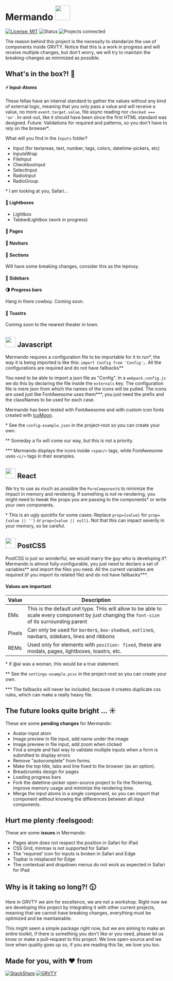 **Mermando** <img src="https://www.amnh.org/var/ezflow_site/storage/images/media/amnh/images/explore/ology-images/biodiversity/bio-benefits/necklace/2568782-4-eng-US/necklace.png" width="46">
==============
[![License: MIT][license-shield]][license] ![Status][status-shield] ![Projects connected][projects-shield]

The reason behind this project is the necessity to standarize the use of components inside GRVTY. Notice that this is a work in progress and will receive multiple changes, but don't worry, we will try to maintain the breaking-changes as minimized as possible.


What's in the box?! :gift:
-------------------

#### :zap: Input-Atoms
These fellas have an internal standard to gather the values without any kind of external logic, meaning that you only pass a value and will receive a value, no more `event.target.value`, file async reading nor `checked === 'on'`. In-and-out, like it should have been since the first HTML standard was designed. Future: Validations for required and patterns, so you don't have to rely on the browser\*.

What will you find in the `Inputs` folder?
*   Input (for textareas, text, number, tags, colors, datetime-pickers, etc)
*   InputsWrap
*   FileInput
*   CheckboxInput
*   SelectInput
*   RadioInput
*   RadioGroup

\* I am looking at you, Safari...

#### :high_brightness: Lightboxes

*   Lightbox
*   TabbedLightbox (work in progress)


#### :pushpin: Pages


#### :ticket: Navbars


#### :scroll: Sections
Will have some breaking changes, consider this as the leprosy.

#### :bookmark: Sidebars

#### :last_quarter_moon: Progress bars
Hang in there cowboy. Coming soon.

#### :tada: Toastrs
Coming soon to the nearest theater in town.


<img src="https://www.javatpoint.com/images/javascript/javascript_logo.png" width="32"> Javascript
------------------------

Mermando requires a configuration file to be importable for it to run\*, the way it is being imported is like this: `import Config from 'Config';`. All the configurations are required and do not have fallbacks\*\*

You need to be able to import a json file as "Config". In a `webpack.config.js` we do this by declaring the file inside the `externals` key. The configuration file is mere json from which the names of the icons will be pulled. The icons are used just like FontAwesome uses them\*\*\*, you just need the prefix and the classNames to be used for each case.

Mermando has been tested with FontAwesome and with custom icon fonts created with [IcoMoon][icomoon-link].

\* See the `config-example.json` in the project-root so you can create your own.

\*\* Someday a fix will come our way, but this is not a priority.

\*\*\* Mermando displays the icons inside `<span/>` tags, while FontAwesome uses `<i/>` tags in their examples.

<img src="https://cdn.worldvectorlogo.com/logos/react.svg" width="32"> React
-----
We try to use as much as possible the `PureComponent`s to minimize the impact in memory and rendering. If something is not re-rendering, you might need to tweak the props you are passing to the components\* or write your own components.

\* This is an ugly quickfix for some cases: Replace `prop={value}` for `prop={value || ''}` or `prop={value || null}`. Not that this can impact severily in your memory, so be careful.

<img src="https://camo.githubusercontent.com/2ec260a9d4d3dcc109be800af0b29a8471ad5967/687474703a2f2f706f73746373732e6769746875622e696f2f706f73746373732f6c6f676f2e737667" width="32"> PostCSS
------------
PostCSS is just so wonderful, we would marry the guy who is developing it\*. Mermando is almost fully-configurable, you just need to declare a set of variables\*\* and import the files you need. All the current variables are required (if you import its related file) and do not have fallbacks\*\*\*.

#### Values are important

| Value | Description |
| ----- | ----------- |
| EMs | This is the default unit type. THis will allow to be able to scale every component by just changing the `font-size` of its surrounding parent |
| Pixels | Can only be used for `border`s, `box-shadow`s, `outline`s, navbars, sidebars, lines and ribbons |
| REMs | Used only for elements with `position: fixed`, these are modals, pages, lightboxes, toastrs, etc. |


\* if @ai was a woman, this would be a true statement.

\*\* See the `settings-example.pcss` in the project-root so you can create your own.

\*\*\* The fallbacks will never be included, because it creates duplicate css rules, which can make a really heavy file.


The future looks quite bright ... :sunny:
-----------------------------

These are some **pending changes** for Mermando:

*   Avatar-input atom
*   Image preview in file input, add name under the image
*   Image preview in file input, add zoom when clicked
*   Find a simple and fast way to validate multiple inputs when a form is submitted to display errors
*   Remove "autocomplete" from forms.
*   Make the top title, tabs and line fixed to the browser (as an option).
*   Breadcrumbs design for pages
*   Loading progress bars
*   Fork the datetime-picker open-source project to fix the flickering, improve memory usage and minimize the rendering time.
*   Merge the input atoms in a single component, so you can import that component without knowing the differences between all input components.


Hurt me plenty :feelsgood:
--------------------------------
These are some **issues** in Mermando:
*   Pages atom does not respect the position in Safari for iPad
*   CSS Grid, minmax is not supported for Safari
*   The 'required' icon for inputs is broken in Safari and Edge
*   Topbar is misplaced for Edge
*   The contextual and dropdown menus do not work as expected in Safari for iPad


Why is it taking so long?! :clock1130:
---------------------------
Here in GRVTY we aim for excellence, we are not a workshop. Right now we are developing this project by integrating it with other current projects, meaning that we cannot have breaking changes, everything must be optimized and be maintainable.

This might seem a simple package right now, but we are aiming to make an entire toolkit, if there is something you don't like or you need, please let us know or make a pull-request to this project. We love open-source and we love when quality goes up so, if you are reading this far, we love you too.

**Made for you, with :heart: from**
-------------------------------

[![StackShare][stack-shield]][stack-tech]
[![GRVTY][logo]](http://grvty.digital)



[icomoon-link]: http://icomoon.io/

[logo]: http://grvty.digital/images/logos/repos-logo-1.png?raw=true "GRVTY"
[license]: https://github.com/grvty-labs/Conversations/LICENSE.md
[license-shield]: https://img.shields.io/badge/License-MIT-yellow.svg?style=flat-square&colorA=808080&colorB=D8B024
[status-shield]: https://img.shields.io/badge/Status-53%25-yellow.svg?style=flat-square&colorA=808080&colorB=F48041
[projects-shield]: https://img.shields.io/badge/Projects-2%20connected-yellow.svg?style=flat-square&colorA=808080&colorB=9B9B9B
[stack-tech]: http://stackshare.io/grvty/grvty
[stack-shield]: https://img.shields.io/badge/-Technology-blue.svg?style=flat-square&colorA=808080&colorB=3636e2&logoWidth=72&logo=data%3Aimage%2Fpng%3Bbase64%2CiVBORw0KGgoAAAANSUhEUgAAAEgAAAAOCAYAAACM7Fo2AAAABGdBTUEAALGPC%2FxhBQAAACBjSFJNAAB6JgAAgIQAAPoAAACA6AAAdTAAAOpgAAA6mAAAF3CculE8AAAABmJLR0QA%2FwD%2FAP%2BgvaeTAAAAB3RJTUUH4QINDwEHFUUK5QAAA%2BRJREFUSMfdlk1oXUUUx39z73t5mZeU2KhEN6LiZ0vdtCsXxaIgFGxoqK4qKP1aKES7qAWDXVd0oYuqkIogVhGVVkGrpGos6CJIIO%2B%2BplIMFpG22Da2gSSN973jYs4k4%2B19XwiCHrjcmfMxZ%2BZ%2FPmYMDUgS64eGZpQixEBsMGvm%2Bb9R7uGlWgZjQASQCFnWNgiybGeog5OatQvN%2FMSBr7p%2BIUX6kaNj1D7k%2BfVSnRdyfHp9o%2FJaZs0sr0OARCI1fgI4B9wKXAK6gB7gPNALHAciIlPPySCjXz2HLzSnKGPnbfyeW9k3OqvQnv%2FGAAFIYv0i9wJbgd%2BAGoaBeo1fanXuLvYXXkkv%2FylRbCTKLzEP0FZgCzALvA1MZcDbDGzCZcYi8IHqANwGPAe8E%2FCeAgaAg8AqYAQoAX9oAG8GPgK%2BBDYATwOjwKTa3wE8D3wKjOUEozlJtYwkFklsrP89kthtkthhSexQOmWHU%2Bm9%2FcKELXwx3s341za7hAc%2BBo4q0N8A0zreovKS%2Fg8p%2FyTws44fVVkfMK%2BgAfQD14B3dT6ga0%2Bq3VkgAXYE%2Br8CPwHdyjsBLAF36jws7zYAmr7FA%2BS%2FPknsgVrFDslMecePx7t3r7sn2rlvZ4GNG6LIXJ%2BHvic8q5t%2BJJBtAm7QcVH%2Fb%2BHK1680DYwHNq9qhCNcyQuwPuNrtfL3B3x%2F8PUqexF4UseDQRA7J6mWkUppJYuqdnB%2Bwu4S6dn%2B0IPxy4B0FVnTIALe6bdAJeC%2FBnwMfAg8HPBHgSsBQKeA7wL5A3qobcAnCiCq733fpDojGfA9gAdUXgMO%2FyNwlkFKLFItszhpjUgfcsa%2B9NkbpcfKlouAGMPRFgCNAacD%2Fgu4viDAroDvS2wMmMCl%2F%2BbMAb8HZoAFYDiQeVD7WcmS0C4EsgJcxmUbtHrC0Kr2TMTslTqLvXrT3lUaff29dN%2F8AjdGEakIg8AQLv3DaHjHR3BN%2FnGdHwSqOl4KY6H%2FBFiLK6%2FPMwcYxTXXOVwGgsuG7Bp5zdY34bO423eWDm6ydsgDeZ8xzBnn7Jo6SADfpfMiclj1KsAFXAYIsCejM6fjQZU%2Fo%2FOwxywB7%2Bs8zvj0GTSSsQt1vwLONNnrddRWDa7qga4ipClHgPvFAVTERXBAATyh64VRMcAx3C0T4cprL67sTgK%2Fq95VXGlN4frLjAZgipXH3gKuNx1ToEMfqN55XN87p7xshswCP%2FD3vtiU2kHRp%2Bc64E3daGgX46K%2FnZVGK8H6eQ%2FFdvzl7bWjR96%2FTc36lQeiEcW4lPdXbyGznud5KpCf3XGLfRRayGM6vLnaqsM2QeokS%2F4z9Be%2BeznLuXK5hgAAACV0RVh0ZGF0ZTpjcmVhdGUAMjAxNy0wMi0xM1QxNTowMTowNy0wNTowMI64DDUAAAAldEVYdGRhdGU6bW9kaWZ5ADIwMTctMDItMTNUMTU6MDE6MDctMDU6MDD%2F5bSJAAAAAElFTkSuQmCC
